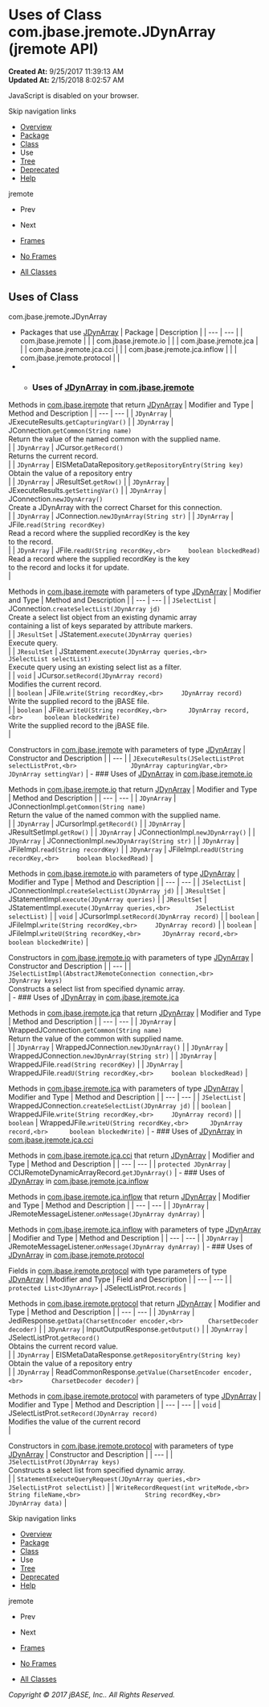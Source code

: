 # Uses of Class com.jbase.jremote.JDynArray (jremote   API)

**Created At:** 9/25/2017 11:39:13 AM  
**Updated At:** 2/15/2018 8:02:57 AM  

<!--<br>    try {<br>        if (location.href.indexOf('is-external=true') == -1) {<br>            parent.document.title="Uses of Class com.jbase.jremote.JDynArray (jremote   API)";<br>        }<br>    }<br>    catch(err) {<br>    }<br>//-->
JavaScript is disabled on your browser.

Skip navigation links

- [Overview](../../../../overview-summary.html)
- [Package](/30312-jagent/jremote-api)
- [Class](/39248-jremote/com_jbase_jremote_jdynarray "class in com.jbase.jremote")
- Use
- [Tree](/39248-jremote/com_jbase_jremote_package-tree)
- [Deprecated](../../../../deprecated-list.html)
- [Help](../../../../help-doc.html)


jremote <br>

- Prev
- Next


- [Frames](../../../../index.html?com/jbase/jremote/class-use//39249-class-use/com_jbase_jremote_class-use_JDynArray)
- [No Frames](/39249-class-use/com_jbase_jremote_class-use_JDynArray)


- [All Classes](../../../../allclasses-noframe.html)


<!--<br>  allClassesLink = document.getElementById("allclasses\_navbar\_top");<br>  if(window==top) {<br>    allClassesLink.style.display = "block";<br>  }<br>  else {<br>    allClassesLink.style.display = "none";<br>  }<br>  //-->

## Uses of Class
com.jbase.jremote.JDynArray

- Packages that use [JDynArray](/39248-jremote/com_jbase_jremote_jdynarray "class in com.jbase.jremote") | Package | Description |
| --- | --- |
| com.jbase.jremote |   |
| com.jbase.jremote.io |   |
| com.jbase.jremote.jca |   |
| com.jbase.jremote.jca.cci |   |
| com.jbase.jremote.jca.inflow |   |
| com.jbase.jremote.protocol |   |
- - ### Uses of [JDynArray](/39248-jremote/com_jbase_jremote_jdynarray "class in com.jbase.jremote") in [com.jbase.jremote](/30312-jagent/jremote-api)


Methods in [com.jbase.jremote](/30312-jagent/jremote-api) that return [JDynArray](/39248-jremote/com_jbase_jremote_jdynarray "class in com.jbase.jremote") | Modifier and Type | Method and Description |
| --- | --- |
| `JDynArray` | JExecuteResults.`getCapturingVar()`  |
| `JDynArray` | JConnection.`getCommon(String name)`<br>Return the value of the named common with the supplied name.<br> |
| `JDynArray` | JCursor.`getRecord()`<br>Returns the current record.<br> |
| `JDynArray` | EISMetaDataRepository.`getRepositoryEntry(String key)`<br>Obtain the value of a repository entry<br> |
| `JDynArray` | JResultSet.`getRow()`  |
| `JDynArray` | JExecuteResults.`getSettingVar()`  |
| `JDynArray` | JConnection.`newJDynArray()`<br>Create a JDynArray with the correct Charset for this connection.<br> |
| `JDynArray` | JConnection.`newJDynArray(String str)`  |
| `JDynArray` | JFile.`read(String recordKey)`<br>Read a record where the supplied recordKey is the key <br> to the record.<br> |
| `JDynArray` | JFile.`readU(String recordKey,<br>     boolean blockedRead)`<br>Read a record where the supplied recordKey is the key <br> to the record and locks it for update.<br> |



Methods in [com.jbase.jremote](/30312-jagent/jremote-api) with parameters of type [JDynArray](/39248-jremote/com_jbase_jremote_jdynarray "class in com.jbase.jremote") | Modifier and Type | Method and Description |
| --- | --- |
| `JSelectList` | JConnection.`createSelectList(JDynArray jd)`<br>Create a select list object from an existing dynamic array<br> containing a list of keys separated by attribute markers.<br> |
| `JResultSet` | JStatement.`execute(JDynArray queries)`<br>Execute query.<br> |
| `JResultSet` | JStatement.`execute(JDynArray queries,<br>       JSelectList selectList)`<br>Execute query using an existing select list as a filter.<br> |
| `void` | JCursor.`setRecord(JDynArray record)`<br>Modifies the current record.<br> |
| `boolean` | JFile.`write(String recordKey,<br>     JDynArray record)`<br>Write the supplied record to the jBASE file.<br> |
| `boolean` | JFile.`writeU(String recordKey,<br>      JDynArray record,<br>      boolean blockedWrite)`<br>Write the supplied record to the jBASE file.<br> |



Constructors in [com.jbase.jremote](/30312-jagent/jremote-api) with parameters of type [JDynArray](/39248-jremote/com_jbase_jremote_jdynarray "class in com.jbase.jremote") | Constructor and Description |
| --- |
| `JExecuteResults(JSelectListProt selectListProt,<br>               JDynArray capturingVar,<br>               JDynArray settingVar)`  |
    - ### Uses of [JDynArray](/39248-jremote/com_jbase_jremote_jdynarray "class in com.jbase.jremote") in [com.jbase.jremote.io](/39250-io/com_jbase_jremote_io_package-summary)


Methods in [com.jbase.jremote.io](/39250-io/com_jbase_jremote_io_package-summary) that return [JDynArray](/39248-jremote/com_jbase_jremote_jdynarray "class in com.jbase.jremote") | Modifier and Type | Method and Description |
| --- | --- |
| `JDynArray` | JConnectionImpl.`getCommon(String name)`<br>Return the value of the named common with the supplied name.<br> |
| `JDynArray` | JCursorImpl.`getRecord()`  |
| `JDynArray` | JResultSetImpl.`getRow()`  |
| `JDynArray` | JConnectionImpl.`newJDynArray()`  |
| `JDynArray` | JConnectionImpl.`newJDynArray(String str)`  |
| `JDynArray` | JFileImpl.`read(String recordKey)`  |
| `JDynArray` | JFileImpl.`readU(String recordKey,<br>     boolean blockedRead)`  |



Methods in [com.jbase.jremote.io](/39250-io/com_jbase_jremote_io_package-summary) with parameters of type [JDynArray](/39248-jremote/com_jbase_jremote_jdynarray "class in com.jbase.jremote") | Modifier and Type | Method and Description |
| --- | --- |
| `JSelectList` | JConnectionImpl.`createSelectList(JDynArray jd)`  |
| `JResultSet` | JStatementImpl.`execute(JDynArray queries)`  |
| `JResultSet` | JStatementImpl.`execute(JDynArray queries,<br>       JSelectList selectList)`  |
| `void` | JCursorImpl.`setRecord(JDynArray record)`  |
| `boolean` | JFileImpl.`write(String recordKey,<br>     JDynArray record)`  |
| `boolean` | JFileImpl.`writeU(String recordKey,<br>      JDynArray record,<br>      boolean blockedWrite)`  |



Constructors in [com.jbase.jremote.io](/39250-io/com_jbase_jremote_io_package-summary) with parameters of type [JDynArray](/39248-jremote/com_jbase_jremote_jdynarray "class in com.jbase.jremote") | Constructor and Description |
| --- |
| `JSelectListImpl(AbstractJRemoteConnection connection,<br>               JDynArray keys)`<br>Constructs a select list from specified dynamic array.<br> |
    - ### Uses of [JDynArray](/39248-jremote/com_jbase_jremote_jdynarray "class in com.jbase.jremote") in [com.jbase.jremote.jca](/39258-jca/com_jbase_jremote_jca_package-summary)


Methods in [com.jbase.jremote.jca](/39258-jca/com_jbase_jremote_jca_package-summary) that return [JDynArray](/39248-jremote/com_jbase_jremote_jdynarray "class in com.jbase.jremote") | Modifier and Type | Method and Description |
| --- | --- |
| `JDynArray` | WrappedJConnection.`getCommon(String name)`<br>Return the value of the common with supplied name.<br> |
| `JDynArray` | WrappedJConnection.`newJDynArray()`  |
| `JDynArray` | WrappedJConnection.`newJDynArray(String str)`  |
| `JDynArray` | WrappedJFile.`read(String recordKey)`  |
| `JDynArray` | WrappedJFile.`readU(String recordKey,<br>     boolean blockedRead)`  |



Methods in [com.jbase.jremote.jca](/39258-jca/com_jbase_jremote_jca_package-summary) with parameters of type [JDynArray](/39248-jremote/com_jbase_jremote_jdynarray "class in com.jbase.jremote") | Modifier and Type | Method and Description |
| --- | --- |
| `JSelectList` | WrappedJConnection.`createSelectList(JDynArray jd)`  |
| `boolean` | WrappedJFile.`write(String recordKey,<br>     JDynArray record)`  |
| `boolean` | WrappedJFile.`writeU(String recordKey,<br>      JDynArray record,<br>      boolean blockedWrite)`  |
    - ### Uses of [JDynArray](/39248-jremote/com_jbase_jremote_jdynarray "class in com.jbase.jremote") in [com.jbase.jremote.jca.cci](/39259-cci/com_jbase_jremote_jca_cci_package-summary)


Methods in [com.jbase.jremote.jca.cci](/39259-cci/com_jbase_jremote_jca_cci_package-summary) that return [JDynArray](/39248-jremote/com_jbase_jremote_jdynarray "class in com.jbase.jremote") | Modifier and Type | Method and Description |
| --- | --- |
| `protected JDynArray` | CCIJRemoteDynamicArrayRecord.`getJDynArray()`  |
    - ### Uses of [JDynArray](/39248-jremote/com_jbase_jremote_jdynarray "class in com.jbase.jremote") in [com.jbase.jremote.jca.inflow](/39262-inflow/com_jbase_jremote_jca_inflow_package-summary)


Methods in [com.jbase.jremote.jca.inflow](/39262-inflow/com_jbase_jremote_jca_inflow_package-summary) that return [JDynArray](/39248-jremote/com_jbase_jremote_jdynarray "class in com.jbase.jremote") | Modifier and Type | Method and Description |
| --- | --- |
| `JDynArray` | JRemoteMessageListener.`onMessage(JDynArray dynArray)`  |



Methods in [com.jbase.jremote.jca.inflow](/39262-inflow/com_jbase_jremote_jca_inflow_package-summary) with parameters of type [JDynArray](/39248-jremote/com_jbase_jremote_jdynarray "class in com.jbase.jremote") | Modifier and Type | Method and Description |
| --- | --- |
| `JDynArray` | JRemoteMessageListener.`onMessage(JDynArray dynArray)`  |
    - ### Uses of [JDynArray](/39248-jremote/com_jbase_jremote_jdynarray "class in com.jbase.jremote") in [com.jbase.jremote.protocol](/39270-protocol/com_jbase_jremote_protocol_package-summary)


Fields in [com.jbase.jremote.protocol](/39270-protocol/com_jbase_jremote_protocol_package-summary) with type parameters of type [JDynArray](/39248-jremote/com_jbase_jremote_jdynarray "class in com.jbase.jremote") | Modifier and Type | Field and Description |
| --- | --- |
| `protected List<JDynArray>` | JSelectListProt.`records`  |



Methods in [com.jbase.jremote.protocol](/39270-protocol/com_jbase_jremote_protocol_package-summary) that return [JDynArray](/39248-jremote/com_jbase_jremote_jdynarray "class in com.jbase.jremote") | Modifier and Type | Method and Description |
| --- | --- |
| `JDynArray` | JediResponse.`getData(CharsetEncoder encoder,<br>       CharsetDecoder decoder)`  |
| `JDynArray` | InputOutputResponse.`getOutput()`  |
| `JDynArray` | JSelectListProt.`getRecord()`<br>Obtains the current record value.<br> |
| `JDynArray` | EISMetaDataResponse.`getRepositoryEntry(String key)`<br>Obtain the value of a repository entry<br> |
| `JDynArray` | ReadCommonResponse.`getValue(CharsetEncoder encoder,<br>        CharsetDecoder decoder)`  |



Methods in [com.jbase.jremote.protocol](/39270-protocol/com_jbase_jremote_protocol_package-summary) with parameters of type [JDynArray](/39248-jremote/com_jbase_jremote_jdynarray "class in com.jbase.jremote") | Modifier and Type | Method and Description |
| --- | --- |
| `void` | JSelectListProt.`setRecord(JDynArray record)`<br>Modifies the value of the current record<br> |



Constructors in [com.jbase.jremote.protocol](/39270-protocol/com_jbase_jremote_protocol_package-summary) with parameters of type [JDynArray](/39248-jremote/com_jbase_jremote_jdynarray "class in com.jbase.jremote") | Constructor and Description |
| --- |
| `JSelectListProt(JDynArray keys)`<br>Constructs a select list from specified dynamic array.<br> |
| `StatementExecuteQueryRequest(JDynArray queries,<br>                            JSelectListProt selectList)`  |
| `WriteRecordRequest(int writeMode,<br>                  String fileName,<br>                  String recordKey,<br>                  JDynArray data)`  |

Skip navigation links

- [Overview](../../../../overview-summary.html)
- [Package](/30312-jagent/jremote-api)
- [Class](/39248-jremote/com_jbase_jremote_jdynarray "class in com.jbase.jremote")
- Use
- [Tree](/39248-jremote/com_jbase_jremote_package-tree)
- [Deprecated](../../../../deprecated-list.html)
- [Help](../../../../help-doc.html)


jremote <br>

- Prev
- Next


- [Frames](../../../../index.html?com/jbase/jremote/class-use//39249-class-use/com_jbase_jremote_class-use_JDynArray)
- [No Frames](/39249-class-use/com_jbase_jremote_class-use_JDynArray)


- [All Classes](../../../../allclasses-noframe.html)


<!--<br>  allClassesLink = document.getElementById("allclasses\_navbar\_bottom");<br>  if(window==top) {<br>    allClassesLink.style.display = "block";<br>  }<br>  else {<br>    allClassesLink.style.display = "none";<br>  }<br>  //-->

*Copyright © 2017 jBASE, Inc.. All Rights Reserved.*
